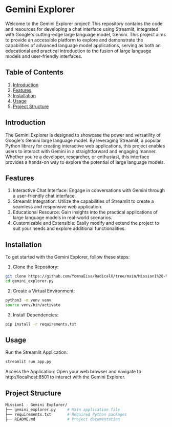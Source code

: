 # Gemini Explorer
Welcome to the Gemini Explorer project! This repository contains the code and resources for developing a chat interface using Streamlit, integrated with Google's cutting-edge large language model, Gemini. This project aims to provide an accessible platform to explore and demonstrate the capabilities of advanced language model applications, serving as both an educational and practical introduction to the fusion of large language models and user-friendly interfaces.

## Table of Contents
1. [Introduction](#introduction)
2. [Features](#features)
3. [Installation](#installation)
4. [Usage](#usage)
5. [Project Structure](#project-structure)

## Introduction
The Gemini Explorer is designed to showcase the power and versatility of Google's Gemini large language model. By leveraging Streamlit, a popular Python library for creating interactive web applications, this project enables users to interact with Gemini in a straightforward and engaging manner. Whether you're a developer, researcher, or enthusiast, this interface provides a hands-on way to explore the potential of large language models.

## Features
1. Interactive Chat Interface: Engage in conversations with Gemini through a user-friendly chat interface.
2. Streamlit Integration: Utilize the capabilities of Streamlit to create a seamless and responsive web application.
3. Educational Resource: Gain insights into the practical applications of large language models in real-world scenarios.
4. Customizable and Extensible: Easily modify and extend the project to suit your needs and explore additional functionalities.

## Installation
To get started with the Gemini Explorer, follow these steps:

1. Clone the Repository:
```bash
git clone https://github.com/YomnaEisa/RadicalX/tree/main/Mission1%20-%20Gemini%20Explorer
cd gemini_explorer.py
```

2. Create a Virtual Environment:
```bash
python3 -m venv venv
source venv/bin/activate
```

3. Install Dependencies:
```bash
pip install -r requirements.txt
```

## Usage
Run the Streamlit Application:
```bash
streamlit run app.py
```

Access the Application:
Open your web browser and navigate to http://localhost:8501 to interact with the Gemini Explorer.

## Project Structure
```bash
Mission1 - Gemini Explorer/
├── gemini_explorer.py     # Main application file
├── requirements.txt       # Required Python packages
├── README.md              # Project documentation
```
